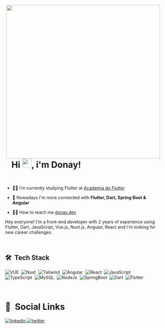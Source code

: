 <img align="right" height="500em" src="https://raw.githubusercontent.com/gist/lucasdonay/7329d013c542214a6a4eb148dbf08464/raw/55ec5796137d29980d23b3648b565a891ef52917/githubcardfinal2.svg"><h1 align="left">⠀Hi <img src="https://media.giphy.com/media/hvRJCLFzcasrR4ia7z/giphy.gif" width="30px">, i'm Donay!</h1>
<br>


- 👨‍🎓  I’m currently studying Flutter at [Academia do Flutter](https://novo.academiadoflutter.com.br/)

- 🚀  Nowadays I'm more connected with **Flutter, Dart, Spring Boot & Angular**

- 👨‍💻  How to reach me  [donay.dev](https://donay.dev)

 Hey everyone! I'm a front-end developer with 2 years of experience using Flutter, Dart, JavaScript, Vue.js, Nuxt.js, Angular, React and I'm looking for new career challenges.

<br>

## 🛠 &nbsp;Tech Stack

![VUE](https://img.shields.io/badge/-VueJs-05122A?style=flat&logo=vue.js)&nbsp;
![Nuxt](https://img.shields.io/badge/-NuxtJs-05122A?style=flat&logo=nuxt.js)&nbsp;
![Tailwind](https://img.shields.io/badge/-TailwindCss-05122A?style=flat&logo=Tailwind%20CSS)&nbsp;
![Angular](https://img.shields.io/badge/-Angular-05122A?style=flat&logo=angular)&nbsp;
![React](https://img.shields.io/badge/-React-05122A?style=flat&logo=react)&nbsp;
![JavaScript](https://img.shields.io/badge/-JavaScript-05122A?style=flat&logo=javascript)&nbsp;
![TypeScript](https://img.shields.io/badge/-TypeScript-05122A?style=flat&logo=typescript)&nbsp;
![MySQL](https://img.shields.io/badge/-MySQL-05122A?style=flat&logo=mysql)&nbsp;
![NodeJs](https://img.shields.io/badge/-NodeJs-05122A?style=flat&logo=node.js)&nbsp;
![SpringBoot](https://img.shields.io/badge/SpringBoot-05122A?style=flat&logo=Spring&logoColor=white)&nbsp;
![Dart](https://img.shields.io/badge/-Dart-05122A?style=flat&logo=dart)&nbsp;
![Flutter](https://img.shields.io/badge/-Flutter-05122A?style=flat&logo=flutter)&nbsp;




<br>

<h1 align="left"> 📡 &nbsp;Social Links</h1>
 
<a href="https://www.linkedin.com/in/lucasdonay/" target="_blank">
  <img align="center" src="https://img.shields.io/badge/-lucasdonay-05122A?style=flat&logo=linkedin" alt="linkedin"/>
</a>
  <a href="https://twitter.com/donaycodes" target="_blank">
  <img align="center" src="https://img.shields.io/badge/-donaycodes-05122A?style=flat&logo=twitter" alt="twitter"/>
</a>


